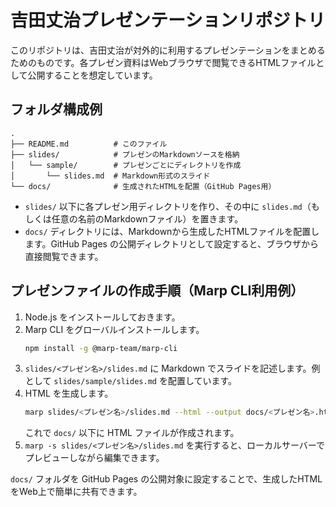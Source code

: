 # 吉田丈治プレゼンテーションリポジトリ

このリポジトリは、吉田丈治が対外的に利用するプレゼンテーションをまとめるためのものです。各プレゼン資料はWebブラウザで閲覧できるHTMLファイルとして公開することを想定しています。

## フォルダ構成例

```
.
├── README.md          # このファイル
├── slides/            # プレゼンのMarkdownソースを格納
│   └── sample/        # プレゼンごとにディレクトリを作成
│       └── slides.md  # Markdown形式のスライド
└── docs/              # 生成されたHTMLを配置（GitHub Pages用）
```

- `slides/` 以下に各プレゼン用ディレクトリを作り、その中に `slides.md`（もしくは任意の名前のMarkdownファイル）を置きます。
- `docs/` ディレクトリには、Markdownから生成したHTMLファイルを配置します。GitHub Pages の公開ディレクトリとして設定すると、ブラウザから直接閲覧できます。

## プレゼンファイルの作成手順（Marp CLI利用例）

1. Node.js をインストールしておきます。
2. Marp CLI をグローバルインストールします。
   ```bash
   npm install -g @marp-team/marp-cli
   ```
3. `slides/<プレゼン名>/slides.md` に Markdown でスライドを記述します。例として `slides/sample/slides.md` を配置しています。
4. HTML を生成します。
   ```bash
   marp slides/<プレゼン名>/slides.md --html --output docs/<プレゼン名>.html
   ```
   これで `docs/` 以下に HTML ファイルが作成されます。
5. `marp -s slides/<プレゼン名>/slides.md` を実行すると、ローカルサーバーでプレビューしながら編集できます。

`docs/` フォルダを GitHub Pages の公開対象に設定することで、生成したHTMLをWeb上で簡単に共有できます。
